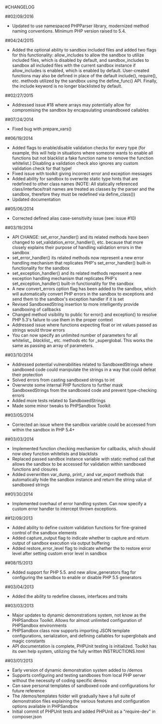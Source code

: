 #CHANGELOG

##02/09/2016
- Updated to use namespaced PHPParser library, modernized method naming conventions. Minimum PHP version raised to 5.4.

##04/24/2015
- Added the optional ability to sandbox included files and added two flags for this functionality: allow_includes to allow the sandbox to utilize included files, which is disabled by default, and sandbox_includes to sandbox all included files with the current sandbox instance if allow_includes is enabled, which is enabled by default. User-created functions may also be defined in place of the default include(), require(), etc. methods utilized by the sandbox using the define_func() API. Finally, the include keyword is no longer blacklisted by default.

##02/27/2015
- Addressed issue #18 where arrays may potentially allow for compromising the sandbox by encapsulating unsandboxed callables

##07/24/2014
- Fixed bug with prepare_vars()

##06/19/2014
- Added flags to enable/disable validation checks for every type (for example, this will help in situations where someone wants to enable all functions but not blacklist a fake function name to remove the function whitelist.) Disabling a validation check also ignores any custom validation check for that type!
- Fixed issue with toolkit giving incorrect error and exception messages
- Added ability for sandbox to overwrite static type hints that are redefined to other class names (NOTE: All statically referenced class/interface/trait names are treated as classes by the parser and the sandbox, therefore they must be redefined via define_class())
- Updated documentation

##05/06/2014
- Corrected defined alias case-sensitivity issue (see: issue #10)

##03/19/2014
- API CHANGE: set_error_handler() and its related methods have been changed to set_validation_error_handler(), etc. because that more closely explains their purpose of handling validation errors in the sandbox
- set_error_handler() its related methods now represent a new error handling mechanism that replicates PHP's set_error_handler() built-in functionality for the sandbox
- set_exception_handler() and its related methods represent a new exception handling mechanism that replicates PHP's set_exception_handler() built-in functionality for the sandbox
- A new convert_errors option flag has been added to the sandbox, which will automatically convert PHP errors in the sandbox to exceptions and send them to the sandbox's exception handler if it is set
- Revised SandboxedString insertion to more intelligently provide sandboxing of callbacks
- Changed method visibility to public for error() and exception() to resolve PHP 5.3's failure to use them in the proper context
- Addressed issue where functions expecting float or int values passed as strings would throw errors
- You can now specify an unlimited number of parameters for all whitelist_*, blacklist_*, etc. methods etc for _superglobal. This works the same as passing an array of parameters.

##03/10/2014
- Addressed potential vulnerabilities related to SandboxedStrings where sandboxed code could manipulate the strings in a way that could defeat their protection
- Solved errors from casting sandboxed strings to int
- Overwrote some internal PHP functions to further mask SandboxedStrings from the sandboxed code and prevent type-checking errors
- Added more tests related to SandboxedStrings
- Made some minor tweaks to PHPSandbox Toolkit

##03/05/2014
- Corrected an issue where the sandbox variable could be accessed from within the sandbox in PHP 5.4+

##03/03/2014
- Implemented function checking mechanism for callbacks, which should now obey function whitelists and blacklists
- Replaced passed sandbox instance variable with static method call that allows the sandbox to be accessed for validation within sandboxed functions and closures
- Added overwritten var_dump, print_r and var_export methods that automatically hide the sandbox instance and return the string value of sandboxed strings

##01/30/2014
- Implemented overhaul of error handling system. Can now specify a custom error handler to intercept thrown exceptions.

##12/09/2013
- Added ability to define custom validation functions for fine-grained control of the sandbox elements
- Added capture_output flag to indicate whether to capture and return output of sandbox execution via output buffering
- Added restore_error_level flag to indicate whether the to restore error level after setting custom error level in sandbox

##08/15/2013
- Added support for PHP 5.5. and new allow_generators flag for configuring the sandbox to enable or disable PHP 5.5 generators

##03/04/2013
- Added the ability to redefine classes, interfaces and traits

##03/03/2013

- Major updates to dynamic demonstrations system, not know as the PHPSandbox Toolkit. Allows for almost unlimited configuration of PHPSandbox environments
- PHPSandbox class now supports importing JSON template configurations, serialization, and defining callables for superglobals and magic constants
- API documentation is complete, PHPUnit testing is initialized. Toolkit has its own help system, utilizing the fully written INSTRUCTIONS.html

##03/01/2013

- Early version of dynamic demonstration system added to /demos
- Supports configuring and testing sandboxes from local PHP server without the necessity of coding specific demos
- Can save personal templates of sandboxed code and configurations for future reference
- The /demos/templates folder will gradually have a full suite of demonstration files explaining the various features and configuration options available in PHPSandbox
- Initial commit of PHPUnit tests and added PHPUnit as a "require-dev" in composer.json